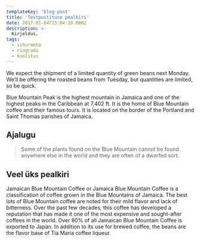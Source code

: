 ```yaml
---
templateKey: 'blog-post'
title: 'Testpostituse pealkiri'
date: 2017-01-04T15:04:10.000Z
description: >-
  Kirjeldus.
tags:
  - vihurmoto
  - ringrada
  - koolitus
---
```


We expect the shipment of a limited quantity of green beans next Monday. We’ll be offering the roasted beans from Tuesday, but quantities are limited, so be quick.

Blue Mountain Peak is the highest mountain in Jamaica and one of the highest peaks in the Caribbean at 7,402 ft. It is the home of Blue Mountain coffee and their famous tours. It is located on the border of the Portland and Saint Thomas parishes of Jamaica.

## Ajalugu

>Some of the plants found on the Blue Mountain cannot be found anywhere else in the world and they are often of a dwarfed sort.

## Veel üks pealkiri

Jamaican Blue Mountain Coffee or Jamaica Blue Mountain Coffee is a classification of coffee grown in the Blue Mountains of Jamaica. The best lots of Blue Mountain coffee are noted for their mild flavor and lack of bitterness. Over the past few decades, this coffee has developed a reputation that has made it one of the most expensive and sought-after coffees in the world. Over 80% of all Jamaican Blue Mountain Coffee is exported to Japan. In addition to its use for brewed coffee, the beans are the flavor base of Tia Maria coffee liqueur.